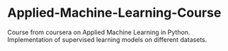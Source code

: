 # Applied-Machine-Learning-Course
Course from coursera on Applied Machine Learning in Python.
Implementation of supervised learning models on different datasets.
